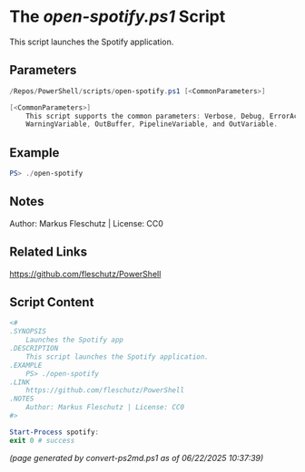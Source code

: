 The *open-spotify.ps1* Script
===========================

This script launches the Spotify application.

Parameters
----------
```powershell
/Repos/PowerShell/scripts/open-spotify.ps1 [<CommonParameters>]

[<CommonParameters>]
    This script supports the common parameters: Verbose, Debug, ErrorAction, ErrorVariable, WarningAction, 
    WarningVariable, OutBuffer, PipelineVariable, and OutVariable.
```

Example
-------
```powershell
PS> ./open-spotify

```

Notes
-----
Author: Markus Fleschutz | License: CC0

Related Links
-------------
https://github.com/fleschutz/PowerShell

Script Content
--------------
```powershell
<#
.SYNOPSIS
	Launches the Spotify app
.DESCRIPTION
	This script launches the Spotify application.
.EXAMPLE
	PS> ./open-spotify
.LINK
	https://github.com/fleschutz/PowerShell
.NOTES
	Author: Markus Fleschutz | License: CC0
#>

Start-Process spotify:
exit 0 # success
```

*(page generated by convert-ps2md.ps1 as of 06/22/2025 10:37:39)*
